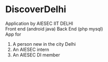 # DiscoverDelhi
Application by AIESEC IIT DELHI<br>
Front end (android java)  Back End (php mysql)<br>
App for <br>
1. A person new in the city Delhi<br>
2. An AIESEC intern<br>
3. An AIESEC DI member<br>

